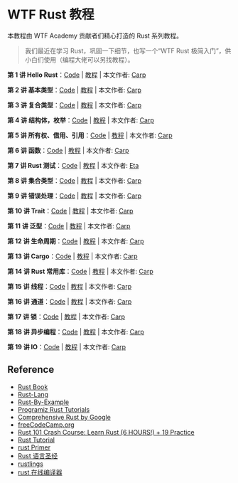 # WTF Rust 教程

本教程由 WTF Academy 贡献者们精心打造的 Rust 系列教程。

> 我们最近在学习 Rust，巩固一下细节，也写一个“WTF Rust 极简入门”，供小白们使用（编程大佬可以另找教程）。

**第 1 讲 Hello Rust**：[Code](01_HelloRust/hello_cargo/src/main.rs) | [教程](01_HelloRust/README.md) | 本文作者: [Carp](https://github.com/carpcai)

**第 2 讲 基本类型**：[Code](02_BaseType/src/main.rs) | [教程](02_BaseType/README.md) | 本文作者: [Carp](https://github.com/carpcai)

**第 3 讲 复合类型**：[Code](03_CompoundType/src/main.rs) | [教程](03_CompoundType/README.md) | 本文作者: [Carp](https://github.com/carpcai)

**第 4 讲 结构体，枚举**：[Code](04_Struct_Enum/src/main.rs) | [教程](04_Struct_Enum/README.md) | 本文作者: [Carp](https://github.com/carpcai)

**第 5 讲 所有权、借用、引用**：[Code](05_Ownership/src/main.rs) | [教程](05_Ownership/README.md) | 本文作者: [Carp](https://github.com/carpcai)

**第 6 讲 函数**：[Code](06_Function/src/main.rs) | [教程](06_Function/README.md) | 本文作者: [Carp](https://github.com/carpcai)

**第 7 讲 Rust 测试**：[Code](07_Rust_Tests/adder/src/lib.rs) | [教程](07_Rust_Tests/rust_tests.md) | 本文作者: [Eta](https://twitter.com/pwhattie)

**第 8 讲 集合类型**：[Code](08_Collections/src/main.rs) | [教程](08_Collections/README.md) | 本文作者: [Carp](https://github.com/carpcai)

**第 9 讲 错误处理**：[Code](09_Errors/src/main.rs) | [教程](09_Errors/README.md) | 本文作者: [Carp](https://github.com/carpcai)

**第 10 讲 Trait**：[Code](10_Trait/src/main.rs) | [教程](10_Trait/README.md) | 本文作者: [Carp](https://github.com/carpcai)

**第 11 讲 泛型**：[Code](11_Generics/src/main.rs) | [教程](11_Generics/README.md) | 本文作者: [Carp](https://github.com/carpcai)

**第 12 讲 生命周期**：[Code](12_Lifetime/src/main.rs) | [教程](12_Lifetime/README.md) | 本文作者: [Carp](https://github.com/carpcai)

**第 13 讲 Cargo**：[Code](13_Cargo/src/main.rs) | [教程](13_Cargo/README.md) | 本文作者: [Carp](https://github.com/carpcai)

**第 14 讲 Rust 常用库**：[Code](14_Rust_Lib/src/lib.rs) | [教程](14_Rust_Lib/README.md) | 本文作者: [Carp](https://github.com/carpcai)

**第 15 讲 线程**：[Code](15_Thread/src/main.rs) | [教程](15_Thread/README.md) | 本文作者: [Carp](https://github.com/carpcai)

**第 16 讲 通道**：[Code](16_Channel/src/main.rs) | [教程](16_Channel/README.md) | 本文作者: [Carp](https://github.com/carpcai)

**第 17 讲 锁**：[Code](17_Lock/src/main.rs) | [教程](17_Lock/README.md) | 本文作者: [Carp](https://github.com/carpcai)

**第 18 讲 异步编程**：[Code](18_Async/src/main.rs) | [教程](18_Async/README.md) | 本文作者: [Carp](https://github.com/carpcai)

**第 19 讲 IO**：[Code](19_IO/src/main.rs) | [教程](19_IO/README.md) | 本文作者: [Carp](https://github.com/carpcai)



## Reference

- [Rust Book](https://doc.rust-lang.org/book)
- [Rust-Lang](https://www.rust-lang.org/learn)
- [Rust-By-Example](https://doc.rust-lang.org/stable/rust-by-example/)
- [Programiz Rust Tutorials](https://www.programiz.com/rust/getting-started)
- [Comprehensive Rust by Google](https://google.github.io/comprehensive-rust/)
- [freeCodeCamp.org](https://www.youtube.com/watch?v=BpPEoZW5IiY)
- [Rust 101 Crash Course: Learn Rust (6 HOURS!) + 19 Practice](https://www.youtube.com/watch?v=lzKeecy4OmQ)
- [Rust Tutorial](https://www.youtube.com/watch?v=fPk-fyP9MFM)
- [rust Primer](https://rustcc.gitbooks.io/rustprimer/content/)
- [Rust 语言圣经](https://course.rs/into-rust.html)
- [rustlings](https://github.com/rust-lang-cn/rustlings-cn)
- [rust 在线编译器](https://play.rust-lang.org/?version=stable&mode=debug&edition=2021)
